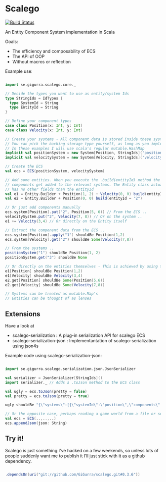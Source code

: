 # Scalego

[![Build Status](https://travis-ci.org/GiGurra/scalego.svg?branch=master)](https://travis-ci.org/GiGurra/scalego)

An Entity Component System implementation in Scala

Goals:

* The efficiency and composability of ECS 
* The API of OOP
* Without macros or reflection

Example use:

```scala

import se.gigurra.scalego.core._

// Decide the types you want to use as entity/system Ids
type StringIds = IdTypes {
  type SystemId = String
  type EntityId = String
}

// Define your component types
case class Position(x: Int, y: Int)
case class Velocity(x: Int, y: Int)

// Create your systems - All component data is stored inside these systems. 
// You can pick the backing storage type yourself, as long as you implement scala's mutable.Map trait. 
// In these examples I will use scala's regular mutable.HashMap
implicit val positionSystem = new System[Position, StringIds]("position", mutable.HashMap())
implicit val velocitySystem = new System[Velocity, StringIds]("velocity", mutable.HashMap())

// Create the ECS
val ecs = ECS(positionSystem, velocitySystem)

// Add some entities. When you execute the .build(entityId) method the 
// components get added to the relevant systems. The Entity class actually
// has no other fields than the entityId
val e1 = Entity.Builder + Position(1, 2) + Velocity(0, 0) build(entityId = "1")
val e2 = Entity.Builder + Position(0, 0) build(entityId = "2")

// Or just add components manually
ecs.system[Position].put("2", Position(5, 6)) // From the ECS ..
velocitySystem.put("2", Velocity(7, 8)) // Or on the system ..
e1 += Velocity(3,4) // Or directly on the Entity itself

// Extract the component data from the ECS ..
ecs.system[Position].apply("1") shouldBe Position(1,2)
ecs.system[Velocity].get("2") shouldBe Some(Velocity(7,8))

// From the systems ..
positionSystem("1") shouldBe Position(1, 2)
positionSystem.get("3") shouldBe None

// Or directly on the entities themselves - This is achieved by using the implicit System variables above
e1[Position] shouldBe Position(1,2)
e1[Velocity] shouldBe Velocity(3,4)
e2.get[Position] shouldBe Some(Position(5,6))
e2.get[Velocity] shouldBe Some(Velocity(7,8))

// Systems can be treated as mutable.Map's
// Entities can be thought of as lenses


```


## Extensions

Have a look at 

* scalego-serialization : A plug-in serialization API for scalego ECS 
* scalego-serialization-json : Implementantation of scalego-serialization using json4s

Example code using scalego-serialization-json:

```scala

import se.gigurra.scalego.serialization.json.JsonSerializer

val serializer = JsonSerializer[StringIds]()
import serializer._ // Adds a .toJson method to the ECS class

val ugly = ecs.toJson(pretty = false)
val pretty = ecs.toJson(pretty = true)

ugly shouldBe "{\"systems\":[{\"systemId\":\"position\",\"components\":[{\"id\":\"2\",\"data\":{\"x\":5,\"y\":6}},{\"id\":\"1\",\"data\":{\"x\":1,\"y\":2}}]},{\"systemId\":\"velocity\",\"components\":[{\"id\":\"2\",\"data\":{\"x\":7,\"y\":8}},{\"id\":\"1\",\"data\":{\"x\":3,\"y\":4}}]}]}"

// Or the opposite case, perhaps reading a game world from a file or sent over the network.
val ecs = ECS(..,..,..)
ecs.appendJson(json: String)


```


## Try it!

Scalego is just something I've hacked on a few weekends, so unless lots of people suddenly want me to publish it I'll just stick with it as a github dependency.

```sbt

.dependsOn(uri("git://github.com/GiGurra/scalego.git#0.3.6"))

```


